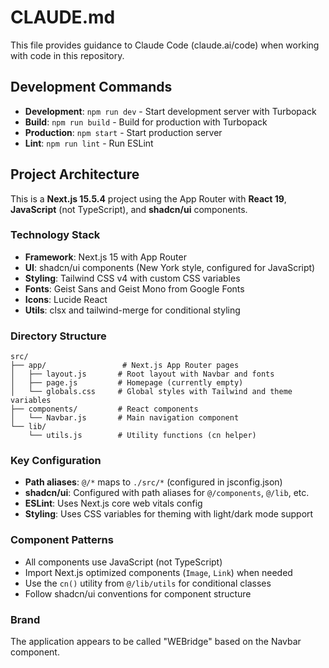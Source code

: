 # CLAUDE.md

This file provides guidance to Claude Code (claude.ai/code) when working with code in this repository.

## Development Commands

- **Development**: `npm run dev` - Start development server with Turbopack
- **Build**: `npm run build` - Build for production with Turbopack
- **Production**: `npm start` - Start production server
- **Lint**: `npm run lint` - Run ESLint

## Project Architecture

This is a **Next.js 15.5.4** project using the App Router with **React 19**, **JavaScript** (not TypeScript), and **shadcn/ui** components.

### Technology Stack
- **Framework**: Next.js 15 with App Router
- **UI**: shadcn/ui components (New York style, configured for JavaScript)
- **Styling**: Tailwind CSS v4 with custom CSS variables
- **Fonts**: Geist Sans and Geist Mono from Google Fonts
- **Icons**: Lucide React
- **Utils**: clsx and tailwind-merge for conditional styling

### Directory Structure
```
src/
├── app/                 # Next.js App Router pages
│   ├── layout.js       # Root layout with Navbar and fonts
│   ├── page.js         # Homepage (currently empty)
│   └── globals.css     # Global styles with Tailwind and theme variables
├── components/         # React components
│   └── Navbar.js       # Main navigation component
└── lib/
    └── utils.js        # Utility functions (cn helper)
```

### Key Configuration
- **Path aliases**: `@/*` maps to `./src/*` (configured in jsconfig.json)
- **shadcn/ui**: Configured with path aliases for `@/components`, `@/lib`, etc.
- **ESLint**: Uses Next.js core web vitals config
- **Styling**: Uses CSS variables for theming with light/dark mode support

### Component Patterns
- All components use JavaScript (not TypeScript)
- Import Next.js optimized components (`Image`, `Link`) when needed
- Use the `cn()` utility from `@/lib/utils` for conditional classes
- Follow shadcn/ui conventions for component structure

### Brand
The application appears to be called "WEBridge" based on the Navbar component.